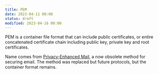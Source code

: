 ```yaml
---
title: PEM
date: 2023-04-11 00:00
status: draft
modified: 2023-04-16 00:00
---
```


PEM is a container file format that can include public certificates, or entire concatenated certificate chain including public key, private key and root certificates.

Name comes from [Privacy-Enhanced Mail](https://en.wikipedia.org/wiki/Privacy-Enhanced_Mail), a now obsolete method for securing email. The method was replaced but future protocols, but the container format remains.
